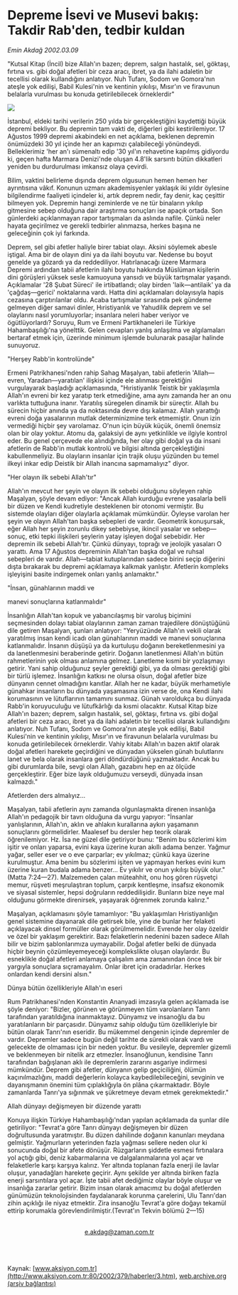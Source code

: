 # Depreme İsevi ve Musevi bakış: Takdir Rab'den, tedbir kuldan

*Emin Akdağ 2002.03.09*

<div>
 <p class="spot">
  "Kutsal Kitap (İncil) bize Allah'ın bazen;  deprem, salgın hastalık, sel, göktaşı, fırtına vs. gibi doğal afetleri bir ceza aracı, ibret, ya da ilahi adaletin bir tecellisi olarak kullandığını anlatıyor. Nuh Tufanı, Sodom ve Gomora'nın ateşle yok edilişi, Babil Kulesi'nin ve kentinin yıkılışı, Mısır'ın ve firavunun belalarla vurulması bu konuda getirilebilecek örneklerdir"
 </p>
 <p class="metin">
 </p>
 <img border="0" src="/web/20020329160049im_/http://www.aksiyon.com.tr/2002/379/resimler/deprem.jpg"/>
 <p class="metin">
  İstanbul, eldeki tarihi verilerin 250 yılda bir gerçekleştiğini kaydettiği büyük depremi bekliyor. Bu depremin tam vakti de, diğerleri gibi kestirilemiyor. 17 Ağustos 1999 depremi akabindeki en net açıklama, beklenen depremin önümüzdeki 30 yıl içinde her an kapımızı çalabileceği yönündeydi. Belleklerimiz 'her an'ı sümenaltı edip '30 yıl'ın rehavetine kapılmış gidiyordu ki, geçen hafta Marmara Denizi'nde oluşan 4.8'lik sarsıntı bütün dikkatleri yeniden bu durdurulması imkansız olaya çevirdi.
 </p>
 <p class="metin">
  Bilim, vaktini belirleme dışında deprem olgusunun hemen hemen her ayrıntısına vâkıf. Konunun uzmanı akademisyenler yaklaşık iki yıldır öylesine bilgilendirme faaliyeti içindeler ki, artık deprem nedir, fay denir, kaç çeşittir bilmeyen yok. Depremin hangi zeminlerde ve ne tür binaların yıkılıp gitmesine sebep olduğuna dair araştırma sonuçları ise apaçık ortada. Son günlerdeki açıklanmayan rapor tartışmaları da aslında nafile. Çünkü neler hayata geçirilmez ve gerekli tedbirler alınmazsa, herkes başına ne geleceğinin çok iyi farkında.
 </p>
 <p class="metin">
  Deprem, sel gibi afetler haliyle birer tabiat olayı. Aksini söylemek abesle iştigal. Ama bir de olayın dini ya da ilahi boyutu var. Nedense bu boyut genelde ya gözardı ya da reddediliyor. Hatırlanacağı üzere Marmara Depremi ardından tabii afetlerin ilahi boyutu hakkında Müslüman kişilerin dini görüşleri yüksek sesle kamuoyuna yansıdı ve büyük tartışmalar yaşandı. Açıklamalar '28 Şubat Süreci' ile irtibatlandı; olay birden  'laik—antilaik' ya da 'çağdaş—gerici' noktalarına vardı. Hatta dini açıklamaları dolayısıyla hapis cezasına çarptırılanlar oldu. Acaba tartışmalar sırasında pek gündeme gelmeyen diğer samavi dinler, Hıristiyanlık ve Yahudilik deprem ve sel olaylarını nasıl yorumluyorlar; insanlara neleri haber veriyor ve ögütlüyorlardı? Soruyu, Rum ve Ermeni Partikhaneleri ile Türkiye Hahambaşılığı'na yönelttik. Gelen cevapları yanlış anlaşılma ve algılamaları  bertaraf etmek için, üzerinde minimum işlemde bulunarak pasajlar halinde sunuyoruz.
 </p>
 <p class="metin">
  "Herşey Rabb'in kontrolünde"
 </p>
 <p class="metin">
  Ermeni Patrikhanesi'nden rahip Sahag Maşalyan, tabii afetlerin 'Allah—evren, Yaradan—yaratılan' ilişkisi içinde ele alınması gerektiğini vurgulayarak başladığı açıklamasında, "Hıristiyanlık Teistik bir yaklaşımla Allah'ın evreni bir kez yaratıp terk etmediğine, ama aynı zamanda her an onu varlıkta tuttuğuna inanır. Yaratılış süregelen dinamik bir süreçtir. Allah bu sürecin hiçbir anında ya da noktasında devre dışı kalamaz. Allah yarattığı evreni doğa yasalarının mutlak determinizmine terk etmemiştir. Onun izin vermediği hiçbir şey varolamaz. O'nun için büyük küçük, önemli önemsiz olan bir olay yoktur. Atomu da, galaksiyi de aynı yetkinlikle ve ilgiyle kontrol eder. Bu genel çerçevede ele alındığında, her olay gibi doğal ya da insani afetlerin de Rabb'in mutlak kontrolü ve bilgisi altında gerçekleştiğini kabullenmeliyiz. Bu olayların insanlar için trajik oluşu yüzünden bu temel ilkeyi inkar edip Deistik bir Allah inancına sapmamalıyız" diyor.
 </p>
 <p class="metin">
  "Her olayın ilk sebebi Allah'tır"
 </p>
 <p class="metin">
  Allah'ın mevcut her şeyin ve olayın ilk sebebi olduğunu söyleyen rahip Maşalyan, şöyle devam ediyor: "Ancak Allah kurduğu evrene yasalarla belli bir düzen ve Kendi kudretiyle desteklenen bir otonomi vermiştir. Bu sistemde olayları diğer olaylarla açıklamak mümkündür. Öyleyse varolan her şeyin ve olayın Allah'tan başka sebepleri de vardır. Geometrik konuşursak, eğer Allah her şeyin zorunlu dikey sebebiyse, ikincil yasalar ve sebep—sonuç, etki tepki ilişkileri şeylerin yatay işleyen doğal sebebidir. Her depremin ilk sebebi Allah'tır. Çünkü dünyayı, toprağı ve jeolojik yasaları O yarattı. Ama 17 Ağustos depreminin Allah'tan başka doğal ve ruhsal sebepleri de vardır. Allah—tabiat kutuplarından sadece birini seçip diğerini dışta bırakarak bu depremi açıklamaya kalkmak yanlıştır. Afetlerin kompleks işleyişini basite indirgemek onları yanlış anlamaktır."
 </p>
 <p class="metin">
  "İnsan, günahlarının maddi ve
 </p>
 <p class="metin">
  manevi sonuçlarına katlanmalıdır"
 </p>
 <p class="metin">
  İnsanlığın Allah'tan kopuk ve yabancılaşmış bir varoluş biçimini seçmesinden dolayı tabiat olaylarının zaman zaman trajedilere dönüştüğünü dile getiren Maşalyan, şunları anlatıyor: "Yeryüzünde Allah'ın vekili olarak yaratılmış insan kendi icadı olan günahlarının maddi ve manevi sonuçlarına katlanmalıdır. İnsanın düşüşü ya da kurtuluşu doğanın bereketlenmesini ya da lanetlenmesini beraberinde getirir. Doğanın lanetlenmesi Allah'ın bütün rahmetlerinin yok olması anlamına gelmez. Lanetleme kısmi bir yozlaşmayı getirir. Yani sahip olduğunuz şeyler gerektiği gibi, ya da olması gerektiği gibi bir türlü işlemez. İnsanlığın katkısı ne olursa olsun, doğal afetler bize dünyanın cennet olmadığını kanıtlar. Allah her ne kadar, büyük merhametiyle günahkar insanların bu dünyada yaşamasına izin verse de, ona Kendi ilahi korumasının ve lütuflarının tamamını sunmaz. Günah varoldukça bu dünyada Rabb'in koruyuculuğu ve lütufkârlığı da kısmi olacaktır. Kutsal Kitap bize Allah'ın bazen; deprem, salgın hastalık, sel, göktaşı, fırtına vs. gibi doğal afetleri bir ceza aracı, ibret ya da ilahi adaletin bir tecellisi olarak kullandığını anlatıyor. Nuh Tufanı, Sodom ve Gomora'nın ateşle yok edilişi, Babil Kulesi'nin ve kentinin yıkılışı, Mısır'ın ve firavunun belalarla vurulması bu konuda getirilebilecek örneklerdir. Vahiy kitabı Allah'ın bazen aktif olarak doğal afetleri harekete geçirdiğini ve dünyadan yükselen günah bulutlarını lanet ve bela olarak insanlara geri döndürdüğünü yazmaktadır. Ancak bu gibi durumlarda bile, sevgi olan Allah, gazabını hep en az ölçüde gerçekleştirir. Eğer bize layık olduğumuzu verseydi, dünyada insan kalmazdı."
 </p>
 <p class="metin">
  Afetlerden ders almalıyız...
 </p>
 <p class="metin">
  Maşalyan, tabii afetlerin aynı zamanda olgunlaşmakta direnen insanlığa Allah'ın pedagojik bir tavrı olduğuna da vurgu yapıyor: "İnsanlar yanlışlarının, Allah'ın, aklın ve ahlakın kurallarına aykırı yaşamanın sonuçlarını görmelidirler. Maalesef  bu dersler hep teorik olarak öğrenilemiyor. Hz. İsa ne güzel dile getiriyor bunu: "Benim bu sözlerimi kim işitir ve onları yaparsa, evini kaya üzerine kuran akıllı adama benzer. Yağmur yağar, seller eser ve o eve çarparlar; ev yıkılmaz; çünkü kaya üzerine kurulmuştur. Ama benim bu sözlerimi işiten ve yapmayan herkes evini kum üzerine kuran budala adama benzer... Ev yıkılır ve onun yıkılışı büyük olur." (Matta 7:24—27). Malzemeden çalan müteahhit, onu hoş gören rüşvetçi memur, rüşveti meşrulaştıran toplum, çarpık kentleşme, insafsız ekonomik ve siyasal sistemler, hepsi doğruların reddedilişidir. Bunların bize neye mal olduğunu görmekte direnirsek, yaşayarak öğrenmek zorunda kalırız."
 </p>
 <p class="metin">
  Maşalyan, açıklamasını şöyle tamamlıyor: "Bu yaklaşımları Hıristiyanlığın genel sistemine dayanarak dile getirsek bile, yine de bunlar her felaketi açıklayacak dinsel formüller olarak görülmemelidir. Evrende her olay özeldir ve özel bir yaklaşım gerektirir. Bazı felaketlerin nedenini bazen sadece Allah bilir ve bizim şablonlarımıza uymayabilir. Doğal afetler belki de dünyada hiçbir beynin çözümleyemeyeceği komplekslikte oluşan olaylardır. Bu esneklikle doğal afetleri anlamaya çalışalım ama zamanından önce tek bir yargıyla sonuçlara sıçramayalım. Onlar ibret için oradadırlar. Herkes onlardan kendi dersini alsın."
 </p>
 <p class="metin">
  Dünya bütün özellikleriyle Allah'ın eseri
 </p>
 <p class="metin">
  Rum Patrikhanesi'nden Konstantin Ananyadi imzasıyla gelen açıklamada ise şöyle deniyor: "Bizler, görünen ve görünmeyen tüm varolanların Tanrı tarafından yaratıldığına inanmaktayız. Dünyamız ve insanoğlu da bu yaratılanların bir parçasıdır. Dünyamız sahip olduğu tüm özellikleriyle bir bütün olarak Tanrı'nın eseridir. Bu mükemmel dengenin içinde depremler de vardır. Depremler sadece bugün değil tarihte de sürekli olarak vardı ve gelecekte de olmaması için bir neden yoktur. Bu vesileyle, depremler gizemli ve beklenmeyen bir nitelik arz etmezler. İnsanoğlunun, kendisine Tanrı tarafından bağışlanan aklı ile depremlerin zararını asgariye indirmesi  mümkündür. Deprem gibi afetler, dünyanın gelip geçiciliğini, ölümün kaçınılmazlığını, maddi değerlerin kolayca kaybedilebileceğini, sevginin ve dayanışmanın önemini tüm çıplaklığıyla ön plâna çıkarmaktadır. Böyle zamanlarda Tanrı'ya sığınmak ve şükretmeye devam etmek gerekmektedir."
 </p>
 <p class="metin">
  Allah dünyayı değişmeyen bir düzende yarattı
 </p>
 <p class="metin">
  Konuya ilişkin Türkiye Hahambaşılığı'ndan yapılan açıklamada da şunlar dile getiriliyor: "Tevrat'a göre Tanrı dünyayı değişmeyen bir düzen doğrultusunda yaratmıştır. Bu düzen dahilinde doğanın kanunları meydana gelmiştir. Yağmurların yeterinden fazla yağması sellere neden olur ki sonucunda doğal bir afete dönüşür. Rüzgarların şiddetle esmesi fırtınalara yol açtığı gibi, deniz kabarmalarına ve dalgalanmalarına yol açar ve felaketlerle karşı karşıya kalırız. Yer altında toplanan fazla enerji ile lavlar oluşur, yanadağları harekete geçirir. Aynı şekilde yer altında biriken fazla enerji sarsıntılara yol açar. İşte tabii afet dediğimiz olaylar böyle oluşur ve insanlığa zararlar getirir. Bizim insan olarak amacımız bu doğal afetlerden günümüzün teknolojisinden faydalanarak korunma çarelerini, Ulu Tanrı'dan zihin açıklığı ile niyaz etmektir. Zira insanoğlu Tevrat'a göre doğayı tekamül ettirip korumakla görevlendirilmiştir.(Tevrat'ın Tekvin bölümü 2—15)
 </p>
 <br/>
 <center>
  <a class="anaorta" href="http://web.archive.org/web/20020329160049/mailto:e.akdag@zaman.com.tr">
   e.akdag@zaman.com.tr
  </a>
 </center>
 <br/>
 <br/>
 <br/>
</div>

Kaynak: [www.aksiyon.com.tr](http://www.aksiyon.com.tr:80/2002/379/haberler/3.htm), [web.archive.org (arşiv bağlantısı)](http://web.archive.org/web/20020329160049/http://www.aksiyon.com.tr:80/2002/379/haberler/3.htm)
